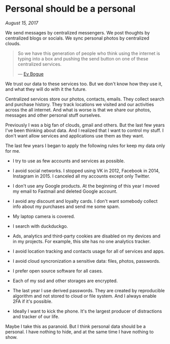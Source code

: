 # Personal should be a personal

_August 15, 2017_

We send messages by centralized messengers. We post thoughts by centralized
blogs or socials. We sync personal photos by centralized clouds.

> So we have this generation of people who think using the internet is typing
> into a box and pushing the send button on one of these centralized services.
>
> — [Ev Bogue](http://evbogue.com/distributedeverything/)

We trust our data to these services too. But we don't know how they use it,
and what they will do with it the future.

Centralized services store our photos, contacts, emails. They collect search
and purchase history. They track locations we visited and our activities across
the all internet. And what is worse is that we share our photos, messages and
other personal stuff ourselves.

Previously I was a big fan of clouds, gmail and others. But the last few years
I've been thinking about data. And I realized that I want to control my stuff.
I don't want allow services and applications use them as they want.

The last few years I began to apply the following rules for keep my data only for me.

* I try to use as few accounts and services as possible.

* I avoid social networks. I stopped using VK in 2012, Facebook in 2014,
  Instagram in 2015. I canceled all my accounts except only Twitter.

* I don't use any Google products. At the beginning of this year I moved my
  email to Fastmail and deleted Google account.

* I avoid any discount and loyalty cards. I don't want somebody collect info
  about my purchases and send me some spam.

* My laptop camera is covered.

* I search with duckduckgo.

* Ads, analytics and third-party cookies are disabled on my devices and in my
  projects. For example, this site has no one analytics tracker.

* I avoid location tracking and contacts usage for all of services and apps.

* I avoid cloud syncronization a sensitive data: files, photos, passwords.

* I prefer open source software for all cases.

* Each of my ssd and other storages are encrypted.

* The last year I use derived passwords. They are created by reproducible algorithm
  and not stored to cloud or file system. And I always enable 2FA if it's possible.

* Ideally I want to kick the phone. It's the largest producer of distractions
  and tracker of our life.

Maybe I take this as paranoid. But I think personal data should be a personal.
I have nothing to hide, and at the same time I have nothing to show.
